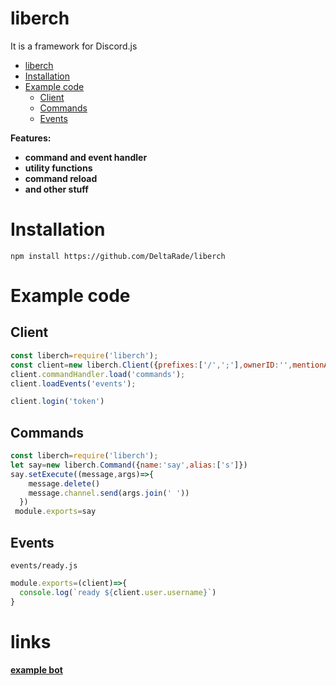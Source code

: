 # liberch
It is a framework for Discord.js
- [liberch](#liberch)
- [Installation](#installation)
- [Example code](#example-code)
  - [Client](#client)
  - [Commands](#commands)
  - [Events](#events)


**Features:**
  * **command and event handler**
  * **utility functions**
  * **command  reload**
  * **and other stuff**

# Installation 
`npm install https://github.com/DeltaRade/liberch`

# Example code

## Client
```javascript
const liberch=require('liberch');
const client=new liberch.Client({prefixes:['/',';'],ownerID:'',mentionAsPrefix:false});
client.commandHandler.load('commands');
client.loadEvents('events');

client.login('token') 
```
## Commands
```javascript
const liberch=require('liberch');
let say=new liberch.Command({name:'say',alias:['s']})
say.setExecute((message,args)=>{
    message.delete()
    message.channel.send(args.join(' '))
  })
 module.exports=say
 ```

## Events
`events/ready.js`
```js
module.exports=(client)=>{
  console.log(`ready ${client.user.username}`)
}
```
 # links
 [**example bot**](https://github.com/DeltaRade/Anzeo)